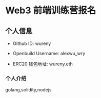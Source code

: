 # Web3 前端训练营报名

## 个人信息

* Github ID: wureny

* Openbuild Username: alexwu_wry

* ERC20 钱包地址: wureny.eth

### 个人介绍
golang,solidity,nodejs
